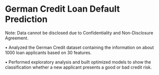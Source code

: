 # German Credit Loan Default Prediction

Note: Data cannot be disclosed due to Confidentiality and Non-Disclosure Agreement.

•	Analyzed the German Credit dataset containing the information on about 1000 loan applicants based on 30 features.

•	Performed exploratory analysis and built optimized models to show the classification whether a new applicant presents a good or bad credit risk.

